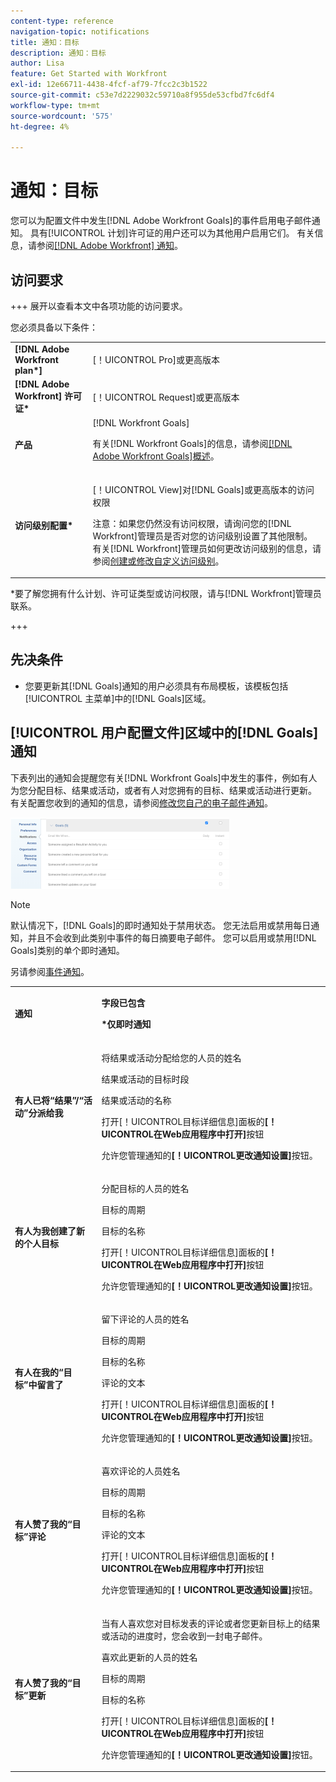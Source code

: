 ```yaml
---
content-type: reference
navigation-topic: notifications
title: 通知：目标
description: 通知：目标
author: Lisa
feature: Get Started with Workfront
exl-id: 12e66711-4438-4fcf-af79-7fcc2c3b1522
source-git-commit: c53e7d2229032c59710a8f955de53cfbd7fc6df4
workflow-type: tm+mt
source-wordcount: '575'
ht-degree: 4%

---
```


# 通知：目标

您可以为配置文件中发生[!DNL Adobe Workfront Goals]的事件启用电子邮件通知。 具有[!UICONTROL 计划]许可证的用户还可以为其他用户启用它们。 有关信息，请参阅[[!DNL Adobe Workfront] 通知](../../workfront-basics/using-notifications/wf-notifications.md)。

## 访问要求

<!--
<p data-mc-conditions="QuicksilverOrClassic.Draft mode">(NOTE: because there are conditions for who sees this, I added this from the How To articles/ template although this is not a How To. But I like the format, so I thought keeping it consistent might help users. We may decide to update this when we have access and prereq for overview-type articles)</p>
-->

+++ 展开以查看本文中各项功能的访问要求。

您必须具备以下条件：

<table style="table-layout:auto"> 
 <col> 
 <col> 
 <tbody> 
  <tr> 
   <td role="rowheader"><strong>[!DNL Adobe Workfront plan*]</strong></td> 
   <td> <p>[！UICONTROL Pro]或更高版本</p> </td> 
  </tr> 
  <tr> 
   <td role="rowheader"><strong>[!DNL Adobe Workfront] 许可证*</strong></td> 
   <td> <p>[！UICONTROL Request]或更高版本</p> </td> 
  </tr> 
  <tr> 
   <td role="rowheader"><strong>产品</strong></td> 
   <td>[!DNL Workfront Goals] <p>有关[!DNL Workfront Goals]的信息，请参阅<a href="../../workfront-goals/goal-management/wf-goals-overview.md" class="MCXref xref">[!DNL Adobe Workfront Goals]概述</a>。</p> </td> 
  </tr> 
  <tr> 
   <td role="rowheader"><strong>访问级别配置*</strong></td> 
   <td> <p>[！UICONTROL View]对[!DNL Goals]或更高版本的访问权限</p> <p>注意：如果您仍然没有访问权限，请询问您的[!DNL Workfront]管理员是否对您的访问级别设置了其他限制。 有关[!DNL Workfront]管理员如何更改访问级别的信息，请参阅<a href="../../administration-and-setup/add-users/configure-and-grant-access/create-modify-access-levels.md" class="MCXref xref">创建或修改自定义访问级别</a>。</p> </td> 
  </tr> <!--
   <tr data-mc-conditions="QuicksilverOrClassic.Draft mode"> 
    <td role="rowheader">Object permissions</td> 
    <td> <p>[Insert permissions needed]</p> <p>For information on requesting additional access, see <a href="../../workfront-basics/grant-and-request-access-to-objects/request-access.md" class="MCXref xref">Request access to objects </a>.</p> </td> 
   </tr>
  --> 
 </tbody> 
</table>

&#42;要了解您拥有什么计划、许可证类型或访问权限，请与[!DNL Workfront]管理员联系。

+++

## 先决条件

* 您要更新其[!DNL Goals]通知的用户必须具有布局模板，该模板包括[!UICONTROL 主菜单]中的[!DNL Goals]区域。


## [!UICONTROL 用户配置文件]区域中的[!DNL Goals]通知

下表列出的通知会提醒您有关[!DNL Workfront Goals]中发生的事件，例如有人为您分配目标、结果或活动，或者有人对您拥有的目标、结果或活动进行更新。 有关配置您收到的通知的信息，请参阅[修改您自己的电子邮件通知](../../workfront-basics/using-notifications/activate-or-deactivate-your-own-event-notifications.md)。

![通知首选项](assets/goals-notifications-preferences-350x114.png)

>[!NOTE]
>
>默认情况下，[!DNL Goals]的即时通知处于禁用状态。 您无法启用或禁用每日通知，并且不会收到此类别中事件的每日摘要电子邮件。 您可以启用或禁用[!DNL Goals]类别的单个即时通知。

另请参阅[事件通知](../../workfront-basics/using-notifications/event-notifications.md)。

<table style="table-layout:auto"> 
 <col> 
 <col> 
 <tbody> 
  <tr> 
   <td><strong>通知</strong></td> 
   <td> <p><strong>字段已包含</strong> </p> <p><strong>*仅即时通知</strong></p> </td> 
  </tr> 
  <tr> 
   <td><strong>有人已将“结果”/“活动”分派给我</strong></td> 
   <td> <p>将结果或活动分配给您的人员的姓名</p> <p>结果或活动的目标时段</p> <p>结果或活动的名称</p> <p>打开[！UICONTROL目标详细信息]面板的<strong>[！UICONTROL在Web应用程序中打开]</strong>按钮</p> <p>允许您管理通知的<strong>[！UICONTROL更改通知设置]</strong>按钮。</p> </td> 
  </tr> 
  <tr> 
   <td><strong>有人为我创建了新的个人目标</strong> </td> 
   <td> <p>分配目标的人员的姓名</p> <p>目标的周期</p> <p>目标的名称</p> <p>打开[！UICONTROL目标详细信息]面板的<strong>[！UICONTROL在Web应用程序中打开]</strong>按钮</p> <p>允许您管理通知的<strong>[！UICONTROL更改通知设置]</strong>按钮。</p> </td> 
  </tr> 
  <tr> 
   <td><strong>有人在我的“目标”中留言了</strong></td> 
   <td> <p>留下评论的人员的姓名</p> <p>目标的周期 </p> <p>目标的名称</p> <p>评论的文本</p> <p>打开[！UICONTROL目标详细信息]面板的<strong>[！UICONTROL在Web应用程序中打开]</strong>按钮</p> <p>允许您管理通知的<strong>[！UICONTROL更改通知设置]</strong>按钮。</p> </td> 
  </tr> 
  <tr> 
   <td><strong>有人赞了我的“目标”评论</strong></td> 
   <td> <p>喜欢评论的人员姓名</p> <p>目标的周期 </p> <p>目标的名称</p> <p>评论的文本 </p> <p>打开[！UICONTROL目标详细信息]面板的<strong>[！UICONTROL在Web应用程序中打开]</strong>按钮</p> <p>允许您管理通知的<strong>[！UICONTROL更改通知设置]</strong>按钮。</p> </td> 
  </tr> 
  <tr> 
   <td><strong>有人赞了我的“目标”更新</strong></td> 
   <td> <p>当有人喜欢您对目标发表的评论或者您更新目标上的结果或活动的进度时，您会收到一封电子邮件。 </p> <p>喜欢此更新的人员的姓名</p> <p>目标的周期 </p> <p>目标的名称</p> <p>打开[！UICONTROL目标详细信息]面板的<strong>[！UICONTROL在Web应用程序中打开]</strong>按钮</p> <p>允许您管理通知的<strong>[！UICONTROL更改通知设置]</strong>按钮。</p> </td> 
  </tr> 
 </tbody> 
</table>

<!--
NOTE FOR NAME OF GOAL IN LAST TABLE CELL: check this. Is this true? Didn't triggger when this was written; add anything else? Maybe the type of the update is mentioned?!
-->
